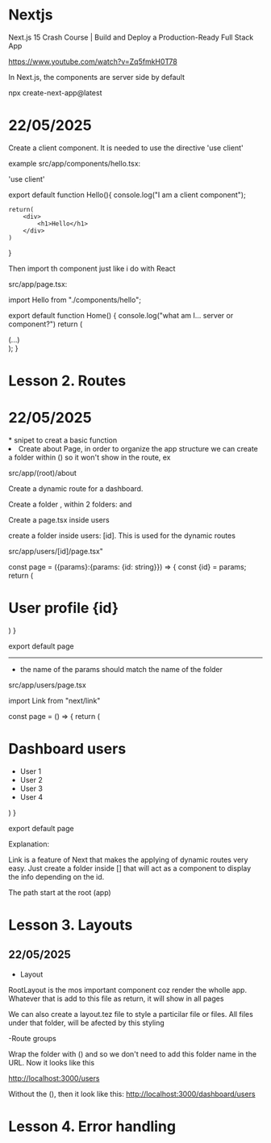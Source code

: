 # Nextjs

Next.js 15 Crash Course | Build and Deploy a Production-Ready Full Stack App

<https://www.youtube.com/watch?v=Zq5fmkH0T78>

In Next.js, the components are server side by default

npx create-next-app@latest

# 22/05/2025

Create a client component. It is needed to use the directive
'use client'

example src/app/components/hello.tsx:

'use client'

export default function Hello(){
    console.log("I am a client component");

    return(
        <div>
            <h1>Hello</h1>
        </div>
    )
}

 Then import th component just like i do with React

 src/app/page.tsx:

 import Hello from "./components/hello";

export default function Home() {
  console.log("what am I... server or component?")
  return (
    <div>
    (...)
      <Hello/>
    </div>
  );
}

>
 # Lesson 2. Routes

# 22/05/2025

<Routes>
* snipet to creat a basic function
<rafce

1. Create about Page, in order to organize the app structure we can create a folder within () so it won't show in the route, ex

src/app/(root)/about

Create a dynamic route for a dashboard.

Create a folder <dashbooard>, within 2 folders: <analytics> and <users>

Create a page.tsx inside users

create a folder inside users: [id]. This is used for the dynamic routes

src/app/users/[id]/page.tsx"

const page = ({params}:{params: {id: string}}) => {
    const {id} = params;
  return (
    <div>
        <h1 className='text-3xl'>User profile {id}</h1>
    </div>
  )
}

export default page

****

- the name of the params should match the name of the folder

src/app/users/page.tsx

import Link from "next/link"

const page = () => {
    return (
      <div>
        <h1>Dashboard users</h1>
        <ul className="mt-10">
            <li>
                <Link href="/dashboard/users/1">User 1</Link>
            </li>
            <li>
                <Link href="/dashboard/users/2">User 2</Link>
            </li>
            <li>
                <Link href="/dashboard/users/3">User 3</Link>
            </li>
            <li>
                <Link href="/dashboard/users/4">User 4</Link>
            </li>
        </ul>
      </div>
    )
  }
  
  export default page

Explanation:

Link is a feature of Next that makes the applying of dynamic routes very easy. Just create a folder inside [] that will act as a component to display the info depending on the id.

The path start at the root (app)

# Lesson 3. Layouts

## 22/05/2025

- Layout

RootLayout is the mos important component coz render the wholle app. Whatever that is add to this file as return, it will show in all pages

We can also create a layout.tez file to style a particilar file or files. All files under that folder, will be afected by this styling

-Route groups

Wrap the folder with () and so we don't need to add this folder name in the URL. Now it looks like this

<http://localhost:3000/users>

Without the (), then it look like this:
<http://localhost:3000/dashboard/users>

# Lesson 4. Error handling